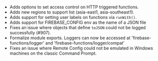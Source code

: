 - Adds options to set access control on HTTP triggered functions.
- Adds new regions to support list (asia-east1, asia-southeast1).
- Adds support for setting user labels on functions via `runWith()`.
- Adds support for FIREBASE_CONFIG env as the name of a JSON file
- Fixes an issue where objects that define `toJSON` could not be logged successfully (#907).
- Formalize module exports. Loggers can now be accessed at 'firebase-functions/logger' and 'firebase-functions/logger/compat'
- Fixes an issue where Remote Config could not be emulated in Windows machines on the classic Command Prompt.
